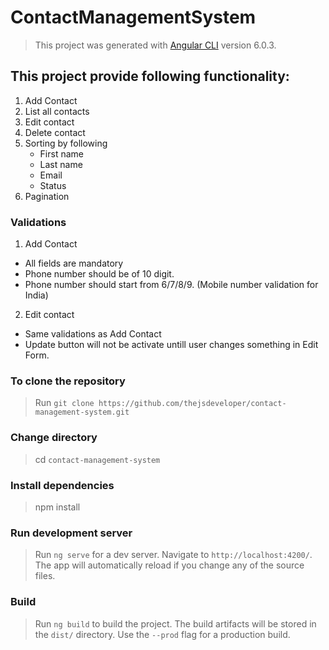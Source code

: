 
# ContactManagementSystem

> This project was generated with [Angular CLI](https://github.com/angular/angular-cli) version 6.0.3.

## This project provide following functionality: 
 1. Add Contact
 2. List all contacts
 3. Edit contact
 4. Delete contact
 5. Sorting by following
	* First name
	* Last name
	* Email
	* Status
6. Pagination
 


### Validations

1. Add Contact
  * All fields are mandatory
  * Phone number should be of 10 digit.
  * Phone number should start from 6/7/8/9. (Mobile number validation for India)

2. Edit contact
  * Same validations as Add Contact
  * Update button will not be activate untill user changes something in Edit Form.

### To clone the repository
> Run `git clone https://github.com/thejsdeveloper/contact-management-system.git`

### Change directory
> cd `contact-management-system`

### Install dependencies
> npm install 

### Run development server

> Run `ng serve` for a dev server. Navigate to `http://localhost:4200/`. The app will automatically reload if you change any of the source files.

### Build

> Run `ng build` to build the project. The build artifacts will be stored in the `dist/` directory. Use the `--prod` flag for a production build.

